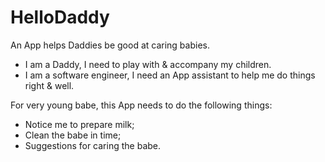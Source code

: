# HelloDaddy
An App helps Daddies be good at caring babies.

+ I am a Daddy, I need to play with & accompany my children.
+ I am a software engineer, I need an App assistant to help me do things right & well.

For very young babe, this App needs to do the following things:

+ Notice me to prepare milk;
+ Clean the babe in time;
+ Suggestions for caring the babe.

